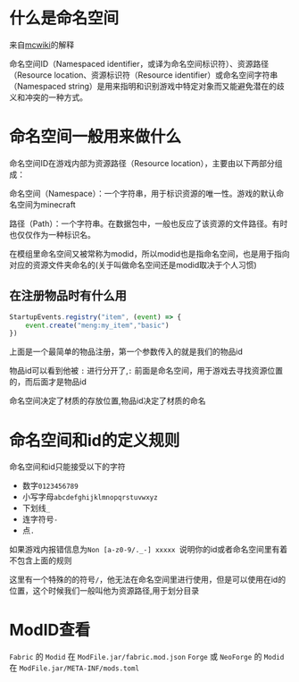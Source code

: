 # 什么是命名空间
来自[mcwiki](https://zh.minecraft.wiki/w/%E5%91%BD%E5%90%8D%E7%A9%BA%E9%97%B4ID?variant=zh-cn)的解释

命名空间ID（Namespaced identifier，或译为命名空间标识符）、资源路径（Resource location、资源标识符（Resource identifier）或命名空间字符串（Namespaced string）是用来指明和识别游戏中特定对象而又能避免潜在的歧义和冲突的一种方式。
# 命名空间一般用来做什么
命名空间ID在游戏内部为资源路径（Resource location），主要由以下两部分组成：

命名空间（Namespace）：一个字符串，用于标识资源的唯一性。游戏的默认命名空间为minecraft

路径（Path）：一个字符串。在数据包中，一般也反应了该资源的文件路径。有时也仅仅作为一种标识名。

在模组里命名空间又被常称为modid，所以modid也是指命名空间，也是用于指向对应的资源文件夹命名的(关于叫做命名空间还是modid取决于个人习惯)

## 在注册物品时有什么用
```js
StartupEvents.registry("item", (event) => {
    event.create("meng:my_item","basic")
})
```
上面是一个最简单的物品注册，第一个参数传入的就是我们的物品id

物品id可以看到他被 `:` 进行分开了,`:` 前面是命名空间，用于游戏去寻找资源位置的，而后面才是物品id

命名空间决定了材质的存放位置,物品id决定了材质的命名

# 命名空间和id的定义规则
命名空间和id只能接受以下的字符
- 数字`0123456789`
- 小写字母`abcdefghijklmnopqrstuvwxyz`
- 下划线`_`
- 连字符号`-`
- 点`.`

如果游戏内报错信息为`Non [a-z0-9/._-] xxxxx `说明你的id或者命名空间里有着不包含上面的规则

这里有一个特殊的的符号`/`，他无法在命名空间里进行使用，但是可以使用在id的位置，这个时候我们一般叫他为资源路径,用于划分目录

# ModID查看
`Fabric` 的 `Modid` 在 `ModFile.jar/fabric.mod.json`
`Forge` 或 `NeoForge` 的 `Modid` 在 `ModFile.jar/META-INF/mods.toml`